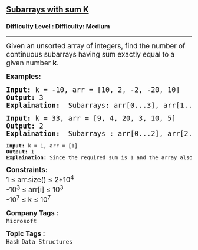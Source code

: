 <h2><a href="https://www.geeksforgeeks.org/problems/subarrays-with-sum-k/1?page=5&difficulty=Medium&status=unsolved&sortBy=submissions">Subarrays with sum K</a></h2><h3>Difficulty Level : Difficulty: Medium</h3><hr><div class="problems_problem_content__Xm_eO"><p><span style="font-size: 14pt;">Given an unsorted array of integers, find the number of continuous subarrays having sum exactly equal to a given number <strong>k</strong>.</span></p>
<p><span style="font-size: 14pt;"><strong>Examples:</strong></span></p>
<pre><span style="font-size: 14pt;"><strong>Input: </strong>k = -10,<strong> </strong>arr = [10, 2, -2, -20, 10]
<strong>Output:</strong> 3
<strong>Explaination:</strong>  Subarrays: arr[0...3], arr[1...4], arr[3..4] have sum exactly equal to -10.</span></pre>
<pre><span style="font-size: 14pt;"><strong>Input: </strong>k = 33, arr = [9, 4, 20, 3, 10, 5]
<strong>Output:</strong> 2
<strong>Explaination:</strong>  Subarrays : arr[0...2], arr[2...4] have sum exactly equal to 33.<br></span></pre>
<pre><strong>Input: </strong>k = 1, arr = [1]
<strong>Output:</strong> 1
<strong>Explaination: </strong>Since the required sum is 1 and the array also has a single element equal to 1, hence there is only one subarray.</pre>
<p><span style="font-size: 14pt;"><strong>Constraints:</strong><br>1 ≤ arr.size() ≤ 2*10<sup>4</sup><br>-10<sup>3</sup> ≤ arr[i] ≤ 10<sup>3</sup><br>-10<sup>7</sup>&nbsp;≤ k&nbsp;≤ 10<sup>7</sup></span></p></div><p><span style=font-size:18px><strong>Company Tags : </strong><br><code>Microsoft</code>&nbsp;<br><p><span style=font-size:18px><strong>Topic Tags : </strong><br><code>Hash</code>&nbsp;<code>Data Structures</code>&nbsp;